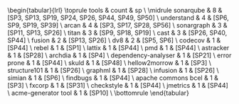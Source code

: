 \begin{tabular}{lrl}
\toprule
               tools &  count &                                               sp \\
\midrule
           sonarqube &      8 &  [SP3, SP13, SP19, SP24, SP26, SP44, SP49, SP50] \\
          understand &      4 &                           [SP6, SP9, SP19, SP39] \\
               arcan &      4 &                          [SP3, SP17, SP28, SP56] \\
          sonargraph &      3 &                               [SP11, SP13, SP26] \\
               titan &      3 &                                [SP9, SP18, SP19] \\
                cast &      3 &                               [SP26, SP40, SP44] \\
              fusion &      2 &                                     [SP13, SP26] \\
                 dv8 &      2 &                                       [SP5, SP6] \\
             codecov &      1 &                                           [SP44] \\
               rebel &      1 &                                            [SP1] \\
              lattix &      1 &                                           [SP44] \\
                 pmd &      1 &                                           [SP44] \\
           astracker &      1 &                                           [SP28] \\
             archdia &      1 &                                            [SP4] \\
 dependency-analyser &      1 &                                           [SP21] \\
         error prone &      1 &                                           [SP44] \\
               skuld &      1 &                                           [SP48] \\
       hellow2morrow &      1 &                                            [SP3] \\
        structure101 &      1 &                                           [SP26] \\
             graphml &      1 &                                           [SP28] \\
            infusion &      1 &                                           [SP26] \\
              simian &      1 &                                            [SP6] \\
            findbugs &      1 &                                           [SP44] \\
 apache commons bcel &      1 &                                            [SP3] \\
              fxcorp &      1 &                                           [SP31] \\
          checkstyle &      1 &                                           [SP44] \\
            jmetrics &      1 &                                           [SP44] \\
 acme-generator tool &      1 &                                           [SP10] \\
\bottomrule
\end{tabular}

